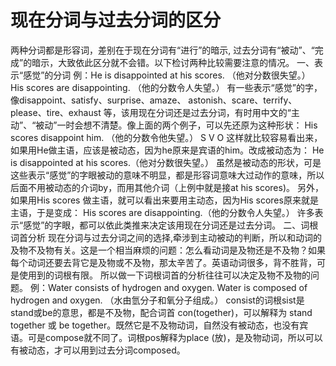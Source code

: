 # 现在分词与过去分词的区分

两种分词都是形容词，差别在于现在分词有“进行”的暗示, 过去分词有“被动”、“完成”的暗示，大致依此区分就不会错。以下检讨两种比较需要注意的情况。
一、表示“感觉”的分词
例：He is disappointed at his scores. （他对分数很失望。）
His scores are disappointing. （他的分数令人失望。）
有一些表示“感觉”的字，像disappoint、satisfy、surprise、amaze、 astonish、scare、terrify、please、tire、exhaust 等，该用现在分词还是过去分词，有时用中文的“主动”、“被动”一时会想不清楚。像上面的两个例子，可以先还原为这种形状：
His scores disappoint him. （他的分数令他失望。）
S V O
这样就比较容易看出来，如果用He做主语，应该是被动态，因为he原来是宾语的him。改成被动态为：
He is disappointed at his scores.（他对分数很失望。）
虽然是被动态的形状，可是这些表示“感觉”的字眼被动的意味不明显，都是形容词意味大过动作的意味，所以后面不用被动态的介词by，而用其他介词（上例中就是接at his scores)。
另外，如果用His scores 做主语，就可以看出来要用主动态，因为His scores原来就是主语，于是变成：
His scores are disappointing.（他的分数令人失望。）
许多表示“感觉”的字眼，都可以依此类推来决定该用现在分词还是过去分词。
二、词根词首分析
现在分词与过去分词之间的选择,牵涉到主动被动的判断，所以和动词的及物不及物有关。这是一个相当麻烦的问题：怎么看动词是及物还是不及物？如果每个动词还要去背它是及物或不及物，那太辛苦了。英语动词很多，背不胜背，可是使用到的词根有限。 所以做一下词根词首的分析往往可以决定及物不及物的问题。
例：Water consists of hydrogen and oxygen.
Water is composed of hydrogen and oxygen.
（水由氫分子和氧分子组成。）
consist的词根sist是stand或be的意思，都是不及物，配合词首 con(together)，可以解释为 stand together 或 be together。既然它是不及物动词，自然没有被动态，也没有宾语。可是compose就不同了。词根pos解释为place (放)，是及物动词，所以可以有被动态，才可以用到过去分词composed。
